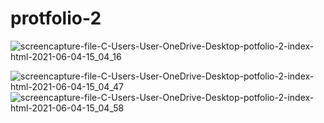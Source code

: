 # protfolio-2

![screencapture-file-C-Users-User-OneDrive-Desktop-potfolio-2-index-html-2021-06-04-15_04_16](https://user-images.githubusercontent.com/64583663/120777089-be898c00-c546-11eb-8b46-474f4bac4cc1.png)

![screencapture-file-C-Users-User-OneDrive-Desktop-potfolio-2-index-html-2021-06-04-15_04_47](https://user-images.githubusercontent.com/64583663/120777264-ed9ffd80-c546-11eb-9f32-796a24abf703.png)
![screencapture-file-C-Users-User-OneDrive-Desktop-potfolio-2-index-html-2021-06-04-15_04_58](https://user-images.githubusercontent.com/64583663/120777271-f0025780-c546-11eb-88e3-909c4099aeae.png)

